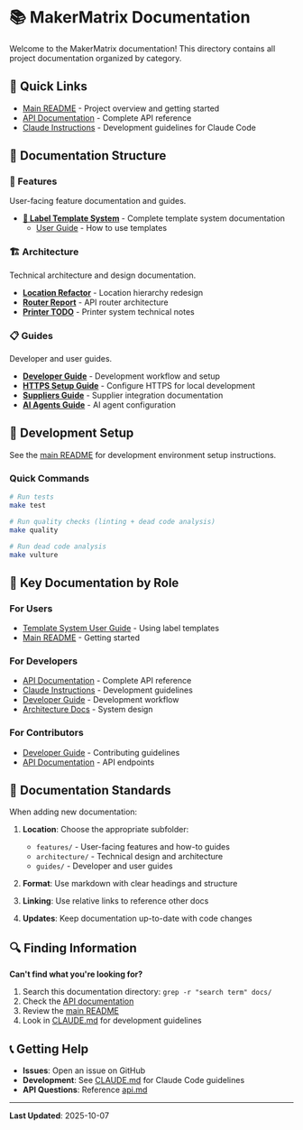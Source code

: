 # 📚 MakerMatrix Documentation

Welcome to the MakerMatrix documentation! This directory contains all project documentation organized by category.

## 📖 Quick Links

- [Main README](../README.md) - Project overview and getting started
- [API Documentation](../api.md) - Complete API reference
- [Claude Instructions](../CLAUDE.md) - Development guidelines for Claude Code

## 📂 Documentation Structure

### 🎨 Features
User-facing feature documentation and guides.

- **[📄 Label Template System](features/template-system.md)** - Complete template system documentation
  - [User Guide](features/TEMPLATE_USER_GUIDE.md) - How to use templates

### 🏗️ Architecture
Technical architecture and design documentation.

- **[Location Refactor](architecture/locationrefactor.md)** - Location hierarchy redesign
- **[Router Report](architecture/router_report.md)** - API router architecture
- **[Printer TODO](architecture/printertodo.md)** - Printer system technical notes

### 📋 Guides
Developer and user guides.

- **[Developer Guide](guides/Developer.md)** - Development workflow and setup
- **[HTTPS Setup Guide](guides/HTTPS_SETUP.md)** - Configure HTTPS for local development
- **[Suppliers Guide](guides/suppliers.md)** - Supplier integration documentation
- **[AI Agents Guide](guides/AGENTS.md)** - AI agent configuration

## 🔧 Development Setup

See the [main README](../README.md#development-setup) for development environment setup instructions.

### Quick Commands

```bash
# Run tests
make test

# Run quality checks (linting + dead code analysis)
make quality

# Run dead code analysis
make vulture
```

## 🎯 Key Documentation by Role

### For Users
- [Template System User Guide](features/TEMPLATE_USER_GUIDE.md) - Using label templates
- [Main README](../README.md) - Getting started

### For Developers
- [API Documentation](../api.md) - Complete API reference
- [Claude Instructions](../CLAUDE.md) - Development guidelines
- [Developer Guide](guides/Developer.md) - Development workflow
- [Architecture Docs](architecture/) - System design

### For Contributors
- [Developer Guide](guides/Developer.md) - Contributing guidelines
- [API Documentation](../api.md) - API endpoints

## 📝 Documentation Standards

When adding new documentation:

1. **Location**: Choose the appropriate subfolder:
   - `features/` - User-facing features and how-to guides
   - `architecture/` - Technical design and architecture
   - `guides/` - Developer and user guides

2. **Format**: Use markdown with clear headings and structure

3. **Linking**: Use relative links to reference other docs

4. **Updates**: Keep documentation up-to-date with code changes

## 🔍 Finding Information

**Can't find what you're looking for?**

1. Search this documentation directory: `grep -r "search term" docs/`
2. Check the [API documentation](../api.md)
3. Review the [main README](../README.md)
4. Look in [CLAUDE.md](../CLAUDE.md) for development guidelines

## 📞 Getting Help

- **Issues**: Open an issue on GitHub
- **Development**: See [CLAUDE.md](../CLAUDE.md) for Claude Code guidelines
- **API Questions**: Reference [api.md](../api.md)

---

**Last Updated**: 2025-10-07
